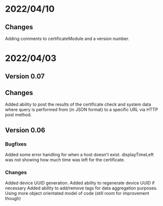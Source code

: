 # 2022/04/10
## Changes
Adding comments to certificateModule and a version number.


# 2022/04/03
## Version 0.07
## Changes
Added ability to post the results of the certificate check and system data where query is performed from (in JSON format) to a specific URL via HTTP post method.

## Version 0.06 
### Bugfixes
Added some error handling for when a host doesn't exist.
displayTimeLeft was not showing how much time was left for the certificate.

### Changes
Added device UUID generation.
Added ability to regenerate device UUID if necessary
Added ability to add/remove tags for data aggregation purposes.
Using more object orientated model of code (still room for improvement though)
